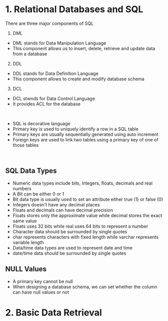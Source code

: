 
# 1. Relational Databases and SQL

There are three major components of SQL
1. DML
- DML stands for Data Manipulation Language
- This component allows us to insert, delete, retrieve and update data from a database
2. DDL
- DDL stands for Data Definition Language
- This component allows to create and modify database schema
3. DCL
- DCL stwnds for Data Control Language
- It provides ACL for the database
<br />

- SQL is decorative language
- Primary key is used to uniquely identify a row in a SQL table
- Primary keys are usually sequentially generated using auto increment
- Foreign keys are used to link two tables using a primary key of one of those tables
<br />

## SQL Data Types
- Numeric data types include bits, integers, floats, decimals and real numbers
- A Bit can be either 0 or 1
- Bit data type is usually used to set an attribute either true (1) or false (0)
- Integers doesn't have any decimal places
- Floats and decimals can have decimal precision
- Floats stores only the approximate value while decimal stores the exact same value
- Floats uses 32 bits while real uses 64 bits to represent a number
- Character data should be surrounded by single quotes
- char represents characters with fixed length while varchar represents variable length 
- Data/time data types are used to represent date and time
- date/time data should be surrounded by single quotes

## NULL Values
- A primary key cannot be null
- When designing a database schema, we can set whether the column can have null values or not

# 2. Basic Data Retrieval

